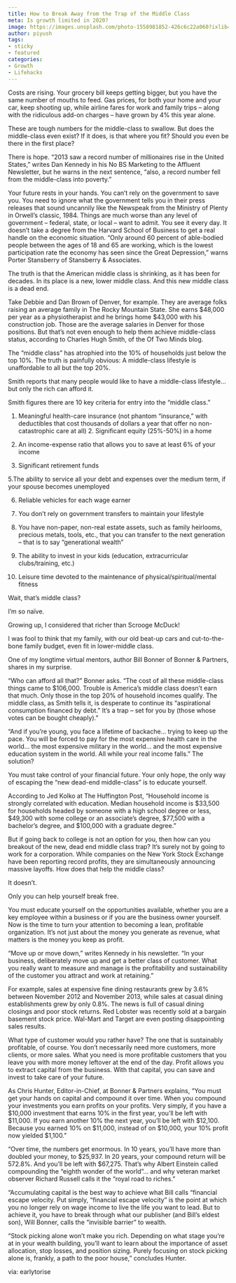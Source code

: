 ```yaml
---
title: How to Break Away from the Trap of the Middle Class
meta: Is growth limited in 2020?
image: https://images.unsplash.com/photo-1558981852-426c6c22a060?ixlib=rb-1.2.1&ixid=eyJhcHBfaWQiOjEyMDd9&auto=format&fit=crop&w=1951&q=80
author: piyush
tags:
- sticky
- featured
categories:
- Growth
- Lifehacks
---
```


Costs are rising. Your grocery bill keeps getting bigger, but you have the same number of mouths to feed. Gas prices, for both your home and your car, keep shooting up, while airline fares for work and family trips – along with the ridiculous add-on charges – have grown by 4% this year alone.

These are tough numbers for the middle-class to swallow. But does the middle-class even exist? If it does, is that where you fit? Should you even be there in the first place?

There is hope. “2013 saw a record number of millionaires rise in the United States,” writes Dan Kennedy in his No BS Marketing to the Affluent Newsletter, but he warns in the next sentence, “also, a record number fell from the middle-class into poverty.”

Your future rests in your hands. You can’t rely on the government to save you. You need to ignore what the government tells you in their press releases that sound uncannily like the Newspeak from the Ministry of Plenty in Orwell’s classic, 1984. Things are much worse than any level of government – federal, state, or local – want to admit. You see it every day. It doesn’t take a degree from the Harvard School of Business to get a real handle on the economic situation.
“Only around 60 percent of able-bodied people between the ages of 18 and 65 are working, which is the lowest participation rate the economy has seen since the Great Depression,” warns Porter Stansberry of Stansberry & Associates.

The truth is that the American middle class is shrinking, as it has been for decades. In its place is a new, lower middle class. And this new middle class is a dead end.

Take Debbie and Dan Brown of Denver, for example. They are average folks raising an average family in The Rocky Mountain State. She earns $48,000 per year as a physiotherapist and he brings home $43,000 with his construction job. Those are the average salaries in Denver for those positions. But that’s not even enough to help them achieve middle-class status, according to Charles Hugh Smith, of the Of Two Minds blog.

The “middle class” has atrophied into the 10% of households just below the top 10%. The truth is painfully obvious: A middle-class lifestyle is unaffordable to all but the top 20%.

Smith reports that many people would like to have a middle-class lifestyle… but only the rich can afford it.

Smith figures there are 10 key criteria for entry into the “middle class.”

1. Meaningful health-care insurance (not phantom “insurance,” with deductibles that cost thousands of dollars a year that offer no non-catastrophic care at all) 2. Significant equity (25%-50%) in a home

3. An income-expense ratio that allows you to save at least 6% of your income

4. Significant retirement funds

5.The ability to service all your debt and expenses over the medium term, if your spouse becomes unemployed

6. Reliable vehicles for each wage earner

7. You don’t rely on government transfers to maintain your lifestyle

8. You have non-paper, non-real estate assets, such as family heirlooms, precious metals, tools, etc., that you can transfer to the next generation – that is to say “generational wealth”

9. The ability to invest in your kids (education, extracurricular clubs/training, etc.)

10. Leisure time devoted to the maintenance of physical/spiritual/mental fitness

Wait, that’s middle class?

I’m so naïve.

Growing up, I considered that richer than Scrooge McDuck!

I was fool to think that my family, with our old beat-up cars and cut-to-the-bone family budget, even fit in lower-middle class.

One of my longtime virtual mentors, author Bill Bonner of Bonner & Partners, shares in my surprise.

“Who can afford all that?” Bonner asks. “The cost of all these middle-class things came to $106,000. Trouble is America’s middle class doesn’t earn that much. Only those in the top 20% of household incomes qualify. The middle class, as Smith tells it, is desperate to continue its “aspirational consumption financed by debt.” It’s a trap – set for you by (those whose votes can be bought cheaply).”

“And if you’re young, you face a lifetime of backache… trying to keep up the pace. You will be forced to pay for the most expensive health care in the world… the most expensive military in the world… and the most expensive education system in the world. All while your real income falls.”
The solution?

You must take control of your financial future. Your only hope, the only way of escaping the “new dead-end middle-class” is to educate yourself.

According to Jed Kolko at The Huffington Post, “Household income is strongly correlated with education. Median household income is $33,500 for households headed by someone with a high school degree or less, $49,300 with some college or an associate’s degree, $77,500 with a bachelor’s degree, and $100,000 with a graduate degree.”

But if going back to college is not an option for you, then how can you breakout of the new, dead end middle class trap? It’s surely not by going to work for a corporation. While companies on the New York Stock Exchange have been reporting record profits, they are simultaneously announcing massive layoffs. How does that help the middle class?

It doesn’t.

Only you can help yourself break free.

You must educate yourself on the opportunities available, whether you are a key employee within a business or if you are the business owner yourself. Now is the time to turn your attention to becoming a lean, profitable organization. It’s not just about the money you generate as revenue, what matters is the money you keep as profit.

“Move up or move down,” writes Kennedy in his newsletter. “In your business, deliberately move up and get a better class of customer. What you really want to measure and manage is the profitability and sustainability of the customer you attract and work at retaining.”

For example, sales at expensive fine dining restaurants grew by 3.6% between November 2012 and November 2013, while sales at casual dining establishments grew by only 0.8%. The news is full of casual dining closings and poor stock returns. Red Lobster was recently sold at a bargain basement stock price. Wal-Mart and Target are even posting disappointing sales results.

What type of customer would you rather have? The one that is sustainably profitable, of course. You don’t necessarily need more customers, more clients, or more sales. What you need is more profitable customers that you leave you with more money leftover at the end of the day. Profit allows you to extract capital from the business. With that capital, you can save and invest to take care of your future.

As Chris Hunter, Editor-in-Chief, at Bonner & Partners explains, “You must get your hands on capital and compound it over time. When you compound your investments you earn profits on your profits. Very simply, if you have a $10,000 investment that earns 10% in the first year, you’ll be left with $11,000. If you earn another 10% the next year, you’ll be left with $12,100. Because you earned 10% on $11,000, instead of on $10,000, your 10% profit now yielded $1,100.”

“Over time, the numbers get enormous. In 10 years, you’ll have more than doubled your money, to $25,937. In 20 years, your compound return will be 572.8%. And you’ll be left with $67,275. That’s why Albert Einstein called compounding the “eighth wonder of the world”… and why veteran market observer Richard Russell calls it the “royal road to riches.”

“Accumulating capital is the best way to achieve what Bill calls “financial escape velocity. Put simply, “financial escape velocity” is the point at which you no longer rely on wage income to live the life you want to lead. But to achieve it, you have to break through what our publisher (and Bill’s eldest son), Will Bonner, calls the “invisible barrier” to wealth.

“Stock picking alone won’t make you rich. Depending on what stage you’re at in your wealth building, you’ll want to learn about the importance of asset allocation, stop losses, and position sizing. Purely focusing on stock picking alone is, frankly, a path to the poor house,” concludes Hunter.


via: earlytorise
